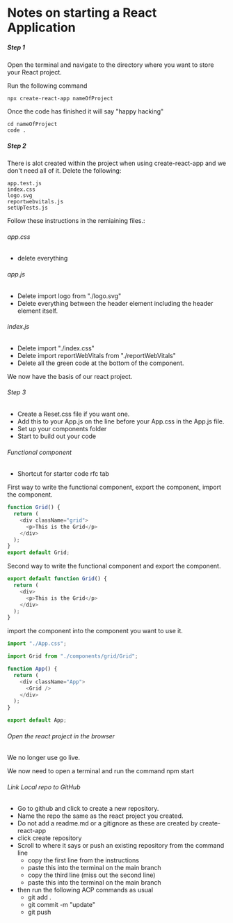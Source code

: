 # Notes on starting a React Application

##### Step 1

Open the terminal and navigate to the directory where you want to store your React project.

Run the following command

```
npx create-react-app nameOfProject
```

Once the code has finished it will say "happy hacking"

```
cd nameOfProject
code .
```

##### Step 2

There is alot created within the project when using create-react-app and we don't need all of it. Delete the following:

```
app.test.js
index.css
logo.svg
reportwebvitals.js
setUpTests.js
```

Follow these instructions in the remiaining files.:

###### app.css

- delete everything

###### app.js

- Delete import logo from "./logo.svg"
- Delete everything between the header element including the header element itself.

###### index.js

- Delete import "./index.css"
- Delete import reportWebVitals from "./reportWebVitals"
- Delete all the green code at the bottom of the component.

We now have the basis of our react project.

###### Step 3

- Create a Reset.css file if you want one.
- Add this to your App.js on the line before your App.css in the App.js file.
- Set up your components folder
- Start to build out your code

###### Functional component

- Shortcut for starter code rfc tab

First way to write the functional component, export the component, import the component.

```javascript
function Grid() {
  return (
    <div className="grid">
      <p>This is the Grid</p>
    </div>
  );
}
export default Grid;
```

Second way to write the functional component and export the component.

```javascript
export default function Grid() {
  return (
    <div>
      <p>This is the Grid</p>
    </div>
  );
}
```

import the component into the component you want to use it.

```javascript
import "./App.css";

import Grid from "./components/grid/Grid";

function App() {
  return (
    <div className="App">
      <Grid />
    </div>
  );
}

export default App;
```

###### Open the react project in the browser

We no longer use go live.

We now need to open a terminal and run the command npm start

###### Link Local repo to GitHub

- Go to github and click to create a new repository.
- Name the repo the same as the react project you created.
- Do not add a readme.md or a gitignore as these are created by create-react-app
- click create repository
- Scroll to where it says or push an existing repository from the command line
  - copy the first line from the instructions
  - paste this into the terminal on the main branch
  - copy the third line (miss out the second line)
  - paste this into the terminal on the main branch
- then run the following ACP commands as usual
  - git add .
  - git commit -m "update"
  - git push
